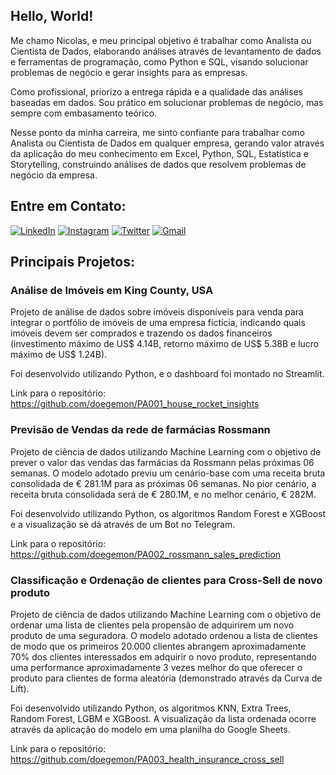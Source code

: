 ## Hello, World!

Me chamo Nicolas, e meu principal objetivo é trabalhar como Analista ou Cientista de Dados, elaborando análises através de levantamento de dados e ferramentas de programação, como Python e SQL, visando solucionar problemas de negócio e gerar insights para as empresas.

Como profissional, priorizo a entrega rápida e a qualidade das análises baseadas em dados. Sou prático em solucionar problemas de negócio, mas sempre com embasamento teórico. 

Nesse ponto da minha carreira, me sinto confiante para trabalhar como Analista ou Cientista de Dados em qualquer empresa, gerando valor através da aplicação do meu conhecimento em Excel, Python, SQL, Estatística e Storytelling, construindo análises de dados que resolvem problemas de negócio da empresa.

## Entre em Contato:
[![LinkedIn](https://img.shields.io/badge/LinkedIn-0077B5?style=for-the-badge&logo=linkedin&logoColor=white)](https://www.linkedin.com/in/nicolas-doege/)
[![Instagram](https://img.shields.io/badge/Instagram-E4405F?style=for-the-badge&logo=instagram&logoColor=white)](https://www.instagram.com/nicolasdoege/)
[![Twitter](https://img.shields.io/badge/Twitter-1DA1F2?style=for-the-badge&logo=twitter&logoColor=white)](https://twitter.com/doegemon)
[![Gmail](https://img.shields.io/badge/Gmail-D14836?style=for-the-badge&logo=gmail&logoColor=white)](mailto:nicolasldoege@gmail.com)

## Principais Projetos:
### Análise de Imóveis em King County, USA
Projeto de análise de dados sobre imóveis disponíveis para venda para integrar o portfólio de imóveis de uma empresa fictícia, indicando quais imóveis devem ser comprados e trazendo os dados financeiros (investimento máximo de US$ 4.14B, retorno máximo de US$ 5.38B e lucro máximo de US$ 1.24B).

Foi desenvolvido utilizando Python, e o dashboard foi montado no Streamlit.

Link para o repositório: https://github.com/doegemon/PA001_house_rocket_insights

### Previsão de Vendas da rede de farmácias Rossmann
Projeto de ciência de dados utilizando Machine Learning com o objetivo de prever o valor das vendas das farmácias da Rossmann pelas próximas 06 semanas. O modelo adotado previu um cenário-base com uma receita bruta consolidada de € 281.1M para as próximas 06 semanas. No pior cenário, a receita bruta consolidada será de € 280.1M, e no melhor cenário, € 282M. 

Foi desenvolvido utilizando Python, os algoritmos Random Forest e XGBoost e a visualização se dá através de um Bot no Telegram.

Link para o repositório: https://github.com/doegemon/PA002_rossmann_sales_prediction

### Classificação e Ordenação de clientes para Cross-Sell de novo produto
Projeto de ciência de dados utilizando Machine Learning com o objetivo de ordenar uma lista de clientes pela propensão de adquirirem um novo produto de uma seguradora. O modelo adotado ordenou a lista de clientes de modo que os primeiros 20.000 clientes abrangem aproximadamente 70% dos clientes interessados em adquirir o novo produto, representando uma performance aproximadamente 3 vezes melhor do que oferecer o produto para clientes de forma aleatória (demonstrado através da Curva de Lift).

Foi desenvolvido utilizando Python, os algoritmos KNN, Extra Trees, Random Forest, LGBM e XGBoost. A visualização da lista ordenada ocorre através da aplicação do modelo em uma planilha do Google Sheets.

Link para o repositório: https://github.com/doegemon/PA003_health_insurance_cross_sell
